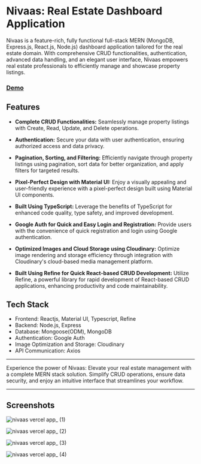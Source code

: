 # Nivaas: Real Estate Dashboard Application

Nivaas is a feature-rich, fully functional full-stack MERN (MongoDB, Express.js, React.js, Node.js) dashboard application tailored for the real estate domain. With comprehensive CRUD functionalities, authentication, advanced data handling, and an elegant user interface, Nivaas empowers real estate professionals to efficiently manage and showcase property listings.

### [Demo](https://nivaas.vercel.app/)

## Features

- **Complete CRUD Functionalities:** Seamlessly manage property listings with Create, Read, Update, and Delete operations.

- **Authentication:** Secure your data with user authentication, ensuring authorized access and data privacy.

- **Pagination, Sorting, and Filtering:** Efficiently navigate through property listings using pagination, sort data for better organization, and apply filters for targeted results.

- **Pixel-Perfect Design with Material UI:** Enjoy a visually appealing and user-friendly experience with a pixel-perfect design built using Material UI components.

- **Built Using TypeScript:** Leverage the benefits of TypeScript for enhanced code quality, type safety, and improved development.

- **Google Auth for Quick and Easy Login and Registration:** Provide users with the convenience of quick registration and login using Google authentication.

- **Optimized Images and Cloud Storage using Cloudinary:** Optimize image rendering and storage efficiency through integration with Cloudinary's cloud-based media management platform.

- **Built Using Refine for Quick React-based CRUD Development:** Utilize Refine, a powerful library for rapid development of React-based CRUD applications, enhancing productivity and code maintainability.

## Tech Stack

- Frontend: Reactjs, Material UI, Typescript, Refine
- Backend: Node.js, Express
- Database: Mongoose(ODM), MongoDB
- Authentication: Google Auth
- Image Optimization and Storage: Cloudinary
- API Communication: Axios

---

Experience the power of Nivaas: Elevate your real estate management with a complete MERN stack solution. Simplify CRUD operations, ensure data security, and enjoy an intuitive interface that streamlines your workflow.

---

## Screenshots

![nivaas vercel app_ (1)](https://user-images.githubusercontent.com/103204431/220138271-c67266f2-aa3b-4a0a-8da0-0ad8e143c5ed.png)

![nivaas vercel app_ (2)](https://user-images.githubusercontent.com/103204431/220138282-05a7073a-4743-4617-8767-ed45f750d8fa.png)

![nivaas vercel app_ (3)](https://user-images.githubusercontent.com/103204431/220138360-191f3789-ea0b-4d5c-b95c-6578677fd345.png)

![nivaas vercel app_ (4)](https://user-images.githubusercontent.com/103204431/220138387-62040207-6639-420f-b195-513f680ce4d6.png)

